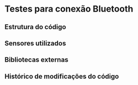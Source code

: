 # Testes para conexão Bluetooth
<!-- (sintaxe do .md: [(https://encurtador.com.br/iRkUC)](https://encurtador.com.br/iRkUC)) -->


## Estrutura do código




## Sensores utilizados



## Bibliotecas externas


## Histórico de modificações do código
